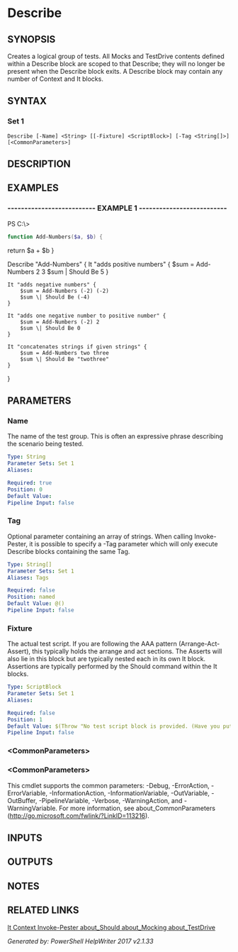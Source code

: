 # Describe

## SYNOPSIS
Creates a logical group of tests.  All Mocks and TestDrive contents
defined within a Describe block are scoped to that Describe; they
will no longer be present when the Describe block exits.  A Describe
block may contain any number of Context and It blocks.

## SYNTAX

### Set 1
```
Describe [-Name] <String> [[-Fixture] <ScriptBlock>] [-Tag <String[]>] [<CommonParameters>]
```

## DESCRIPTION


## EXAMPLES

### -------------------------- EXAMPLE 1 --------------------------
PS C:\\\>
```powershell
function Add-Numbers($a, $b) {
```

return $a + $b
}

Describe "Add-Numbers" {
    It "adds positive numbers" {
        $sum = Add-Numbers 2 3
        $sum \| Should Be 5
    }

    It "adds negative numbers" {
        $sum = Add-Numbers (-2) (-2)
        $sum \| Should Be (-4)
    }

    It "adds one negative number to positive number" {
        $sum = Add-Numbers (-2) 2
        $sum \| Should Be 0
    }

    It "concatenates strings if given strings" {
        $sum = Add-Numbers two three
        $sum \| Should Be "twothree"
    }
}

## PARAMETERS

### Name
The name of the test group. This is often an expressive phrase describing the scenario being tested.

```yaml
Type: String
Parameter Sets: Set 1
Aliases: 

Required: true
Position: 0
Default Value: 
Pipeline Input: false
```

### Tag
Optional parameter containing an array of strings.  When calling Invoke-Pester, it is possible to
specify a -Tag parameter which will only execute Describe blocks containing the same Tag.

```yaml
Type: String[]
Parameter Sets: Set 1
Aliases: Tags

Required: false
Position: named
Default Value: @()
Pipeline Input: false
```

### Fixture
The actual test script. If you are following the AAA pattern (Arrange-Act-Assert), this
typically holds the arrange and act sections. The Asserts will also lie in this block but are
typically nested each in its own It block. Assertions are typically performed by the Should
command within the It blocks.

```yaml
Type: ScriptBlock
Parameter Sets: Set 1
Aliases: 

Required: false
Position: 1
Default Value: $(Throw "No test script block is provided. (Have you put the open curly brace on the next line?)")
Pipeline Input: false
```


### \<CommonParameters\>
### <CommonParameters\>
This cmdlet supports the common parameters: -Debug, -ErrorAction, -ErrorVariable, -InformationAction, -InformationVariable, -OutVariable, -OutBuffer, -PipelineVariable, -Verbose, -WarningAction, and -WarningVariable. For more information, see about_CommonParameters (http://go.microsoft.com/fwlink/?LinkID=113216).

## INPUTS

## OUTPUTS

## NOTES

## RELATED LINKS

[It
Context
Invoke-Pester
about_Should
about_Mocking
about_TestDrive]()

*Generated by: PowerShell HelpWriter 2017 v2.1.33*
